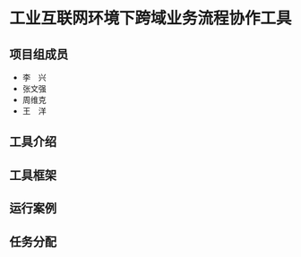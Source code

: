 # 工业互联网环境下跨域业务流程协作工具
## 项目组成员
+ 李&emsp;兴
+ 张文强
+ 周维克
+ 王&emsp;洋


## 工具介绍

## 工具框架

## 运行案例

## 任务分配
